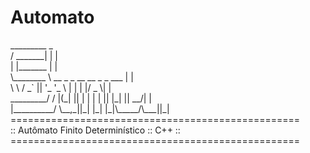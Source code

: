 # Automato

<p>
    _________                                 _ <br>
   /  _______|                               | |<br>
   | |_______                                | |<br>
   \________ \   __ _  _ __  __   _   _  ___ | |<br>
            \ \ / _` || '_  '_ \ | | | |/ _ \| |<br>
   _________/ / |(_| || | | | | || |_| || __/| |<br>
  |__________/  \__,_||_| |_| |_|\_____/\___||_|<br>
==================================================<br>
::   Autômato Finito Determinístico    ::  C++  ::<br>
==================================================<br>
</p>